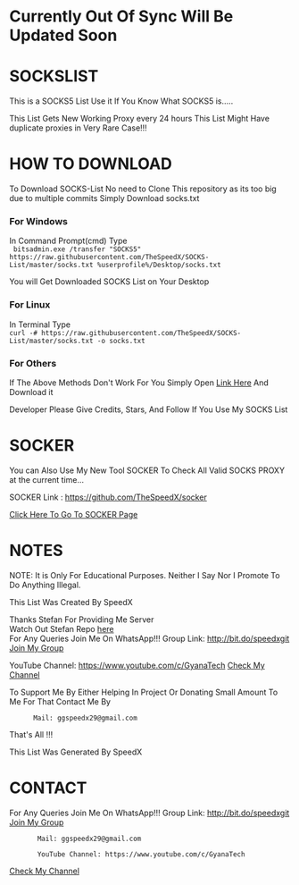 # Currently Out Of Sync Will Be Updated Soon

# SOCKSLIST
This is a SOCKS5 List
Use it If You Know What SOCKS5 is.....

This List Gets New Working Proxy every 24 hours
This List Might Have duplicate proxies in Very Rare Case!!!

# HOW TO DOWNLOAD
To Download SOCKS-List No need to Clone This repository as its too big due to multiple commits
Simply Download socks.txt

### For Windows
In Command Prompt(cmd) Type<br>
``` bitsadmin.exe /transfer "SOCKS5" https://raw.githubusercontent.com/TheSpeedX/SOCKS-List/master/socks.txt %userprofile%/Desktop/socks.txt```

You will Get Downloaded SOCKS List on Your Desktop

### For Linux
In Terminal Type<br>
```curl -# https://raw.githubusercontent.com/TheSpeedX/SOCKS-List/master/socks.txt -o socks.txt```

### For Others
If The Above Methods Don't Work For You Simply Open <a href="https://raw.githubusercontent.com/TheSpeedX/SOCKS-List/master/socks.txt">Link Here</a> And Download it

Developer Please Give Credits, Stars, And Follow If You Use My SOCKS List

# SOCKER

You can Also Use My New Tool SOCKER To Check All Valid SOCKS PROXY at the current time...

SOCKER Link : https://github.com/TheSpeedX/socker

<a href="https://github.com/TheSpeedX/socker">Click Here To Go To SOCKER Page</a>

# NOTES

 NOTE: It is Only For Educational Purposes. Neither I Say Nor I Promote To Do Anything Illegal.

 This List Was Created By SpeedX

 Thanks Stefan For Providing Me Server  <br>
Watch Out Stefan Repo <a href="https://github.com/0n1cOn3">here</a><br>
For Any Queries Join Me On WhatsApp!!!
      Group Link: http://bit.do/speedxgit
<a href="http://bit.do/speedxgit">Join My Group</a>
           
  YouTube Channel: https://www.youtube.com/c/GyanaTech
  <a href="https://www.youtube.com/c/GyanaTech">Check My Channel</a>

  To Support Me By Either Helping In Project Or Donating Small Amount To Me For That Contact Me By
          
          Mail: ggspeedx29@gmail.com
          
 That's All !!!

 This List Was Generated By SpeedX


# CONTACT

 For Any Queries Join Me On WhatsApp!!!
    Group Link: http://bit.do/speedxgit
<a href="http://bit.do/speedxgit">Join My Group</a>

           Mail: ggspeedx29@gmail.com

           YouTube Channel: https://www.youtube.com/c/GyanaTech
  <a href="https://www.youtube.com/c/GyanaTech">Check My Channel</a>
